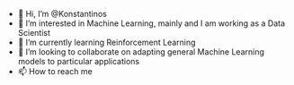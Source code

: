 - 👋 Hi, I’m @Konstantinos
- 👀 I’m interested in Machine Learning, mainly and I am working as a Data Scientist
- 🌱 I’m currently learning Reinforcement Learning
- 💞️ I’m looking to collaborate on adapting general Machine Learning models to particular applications
- 📫 How to reach me 

<!---
KDra/KDra is a ✨ special ✨ repository because its `README.md` (this file) appears on your GitHub profile.
You can click the Preview link to take a look at your changes.
--->
